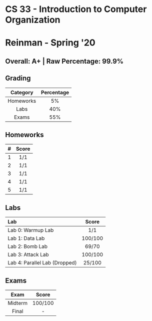 # CS 33 - Introduction to Computer Organization

# Reinman - Spring '20

## Overall: A+ | Raw Percentage: 99.9%

## Grading

| Category | Percentage |
|:---:|:---:|
| Homeworks | 5% |
| Labs | 40% |
| Exams | 55% |

## Homeworks

| # | Score |
|:---:|:---:|
| 1 | 1/1 |
| 2 | 1/1 |
| 3 | 1/1 |
| 4 | 1/1 |
| 5 | 1/1 |

## Labs

| Lab | Score |
|:---|:---:|
| Lab 0: Warmup Lab | 1/1 |
| Lab 1: Data Lab | 100/100 |
| Lab 2: Bomb Lab | 69/70 |
| Lab 3: Attack Lab | 100/100 |
| Lab 4: Parallel Lab (Dropped) | 25/100 |

## Exams

| Exam | Score |
|:---:|:---:|
| Midterm | 100/100 |
| Final | - |
